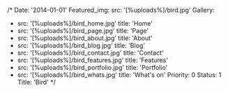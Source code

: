 /*
Date: '2014-01-01'
Featured_img:
  src: '[%uploads%]/bird.jpg'
Gallery:
- src: '[%uploads%]/bird_home.jpg'
  title: 'Home'
- src: '[%uploads%]/bird_page.jpg'
  title: 'Page'
- src: '[%uploads%]/bird_about.jpg'
  title: 'About'
- src: '[%uploads%]/bird_blog.jpg'
  title: 'Blog'
- src: '[%uploads%]/bird_contact.jpg'
  title: 'Contact'
- src: '[%uploads%]/bird_features.jpg'
  title: 'Features'
- src: '[%uploads%]/bird_portfolio.jpg'
  title: 'Portfolio'
- src: '[%uploads%]/bird_whats.jpg'
  title: 'What&apos;s on'
Priority: 0
Status: 1
Title: 'Bird'
*/
